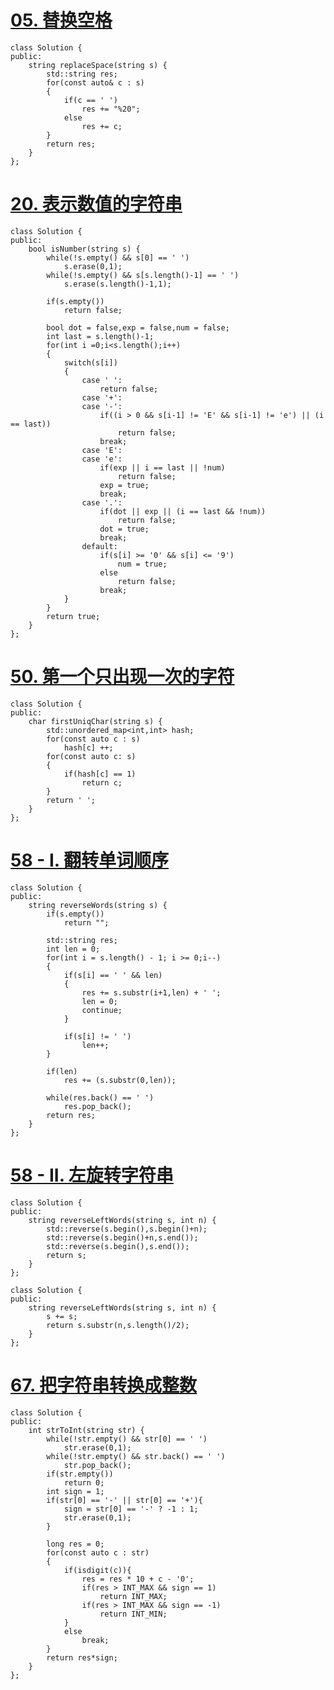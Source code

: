 # [ 05. 替换空格](https://leetcode-cn.com/problems/ti-huan-kong-ge-lcof/)

```
class Solution {
public:
    string replaceSpace(string s) {
        std::string res;
        for(const auto& c : s)
        {
            if(c == ' ')
                res += "%20";
            else
                res += c;
        }
        return res;
    }
};
```

# [20. 表示数值的字符串](https://leetcode-cn.com/problems/biao-shi-shu-zhi-de-zi-fu-chuan-lcof/)

```
class Solution {
public:
    bool isNumber(string s) {
		while(!s.empty() && s[0] == ' ')
			s.erase(0,1);
		while(!s.empty() && s[s.length()-1] == ' ')
			s.erase(s.length()-1,1);
		
		if(s.empty())
			return false;
		
		bool dot = false,exp = false,num = false;
		int last = s.length()-1;
		for(int i =0;i<s.length();i++)
		{
			switch(s[i])
			{
				case ' ':
					return false;
				case '+':
				case '-':
					if((i > 0 && s[i-1] != 'E' && s[i-1] != 'e') || (i == last))
						return false;
					break;
				case 'E':
				case 'e':
					if(exp || i == last || !num)
						return false;
					exp = true;
                    break;
				case '.':
					if(dot || exp || (i == last && !num))
						return false;
					dot = true;
					break;
				default:
					if(s[i] >= '0' && s[i] <= '9')
						num = true;
					else
						return false;
					break;
			}			
		}		
		return true;
    }
};
```


# [50. 第一个只出现一次的字符](https://leetcode-cn.com/problems/di-yi-ge-zhi-chu-xian-yi-ci-de-zi-fu-lcof/)

```
class Solution {
public:
    char firstUniqChar(string s) {
        std::unordered_map<int,int> hash;
        for(const auto c : s)
            hash[c] ++;
        for(const auto c: s)
        {
            if(hash[c] == 1)
                return c;
        }
        return ' ';
    }
};
```

# [58 - I. 翻转单词顺序](https://leetcode-cn.com/problems/fan-zhuan-dan-ci-shun-xu-lcof/)

```
class Solution {
public:
    string reverseWords(string s) {
        if(s.empty())
            return "";
        
        std::string res;
        int len = 0;
        for(int i = s.length() - 1; i >= 0;i--)
        {
            if(s[i] == ' ' && len)
            {
                res += s.substr(i+1,len) + ' ';
                len = 0;
                continue;
            }

            if(s[i] != ' ')
                len++;
        }

        if(len)
            res += (s.substr(0,len));
        
        while(res.back() == ' ')
            res.pop_back();
        return res;
    }
};
```

# [58 - II. 左旋转字符串](https://leetcode-cn.com/problems/zuo-xuan-zhuan-zi-fu-chuan-lcof/)

```
class Solution {
public:
    string reverseLeftWords(string s, int n) {
        std::reverse(s.begin(),s.begin()+n);
        std::reverse(s.begin()+n,s.end());
        std::reverse(s.begin(),s.end());
        return s;
    }
};
```

```
class Solution {
public:
    string reverseLeftWords(string s, int n) {
        s += s;
        return s.substr(n,s.length()/2);
    }
};
```

# [67. 把字符串转换成整数](https://leetcode-cn.com/problems/ba-zi-fu-chuan-zhuan-huan-cheng-zheng-shu-lcof/)

```
class Solution {
public:
    int strToInt(string str) {
		while(!str.empty() && str[0] == ' ')
			str.erase(0,1);
		while(!str.empty() && str.back() == ' ')
			str.pop_back();
		if(str.empty())
			return 0;
		int sign = 1;
		if(str[0] == '-' || str[0] == '+'){
			sign = str[0] == '-' ? -1 : 1;
			str.erase(0,1);
		}
			
		long res = 0;
		for(const auto c : str)
		{
			if(isdigit(c)){
				res = res * 10 + c - '0';
				if(res > INT_MAX && sign == 1)
					return INT_MAX;
				if(res > INT_MAX && sign == -1)
					return INT_MIN;
			}
			else
				break;		
		}
		return res*sign;	
    }
};
```

